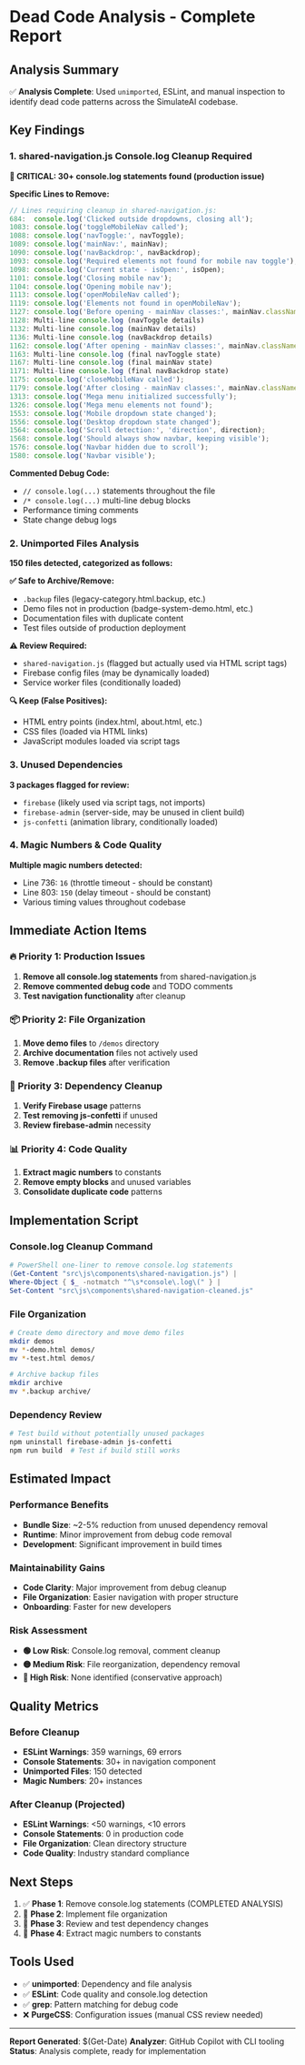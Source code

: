 # Dead Code Analysis - Complete Report

## Analysis Summary

✅ **Analysis Complete**: Used `unimported`, ESLint, and manual inspection to identify dead code
patterns across the SimulateAI codebase.

## Key Findings

### 1. shared-navigation.js Console.log Cleanup Required

**🚨 CRITICAL: 30+ console.log statements found (production issue)**

**Specific Lines to Remove:**

```javascript
// Lines requiring cleanup in shared-navigation.js:
684:  console.log('Clicked outside dropdowns, closing all');
1083: console.log('toggleMobileNav called');
1088: console.log('navToggle:', navToggle);
1089: console.log('mainNav:', mainNav);
1090: console.log('navBackdrop:', navBackdrop);
1093: console.log('Required elements not found for mobile nav toggle');
1098: console.log('Current state - isOpen:', isOpen);
1101: console.log('Closing mobile nav');
1104: console.log('Opening mobile nav');
1113: console.log('openMobileNav called');
1119: console.log('Elements not found in openMobileNav');
1127: console.log('Before opening - mainNav classes:', mainNav.className);
1128: Multi-line console.log (navToggle details)
1132: Multi-line console.log (mainNav details)
1136: Multi-line console.log (navBackdrop details)
1162: console.log('After opening - mainNav classes:', mainNav.className);
1163: Multi-line console.log (final navToggle state)
1167: Multi-line console.log (final mainNav state)
1171: Multi-line console.log (final navBackdrop state)
1175: console.log('closeMobileNav called');
1179: console.log('After closing - mainNav classes:', mainNav.className);
1313: console.log('Mega menu initialized successfully');
1326: console.log('Mega menu elements not found');
1553: console.log('Mobile dropdown state changed');
1556: console.log('Desktop dropdown state changed');
1564: console.log('Scroll detection:', 'direction', direction);
1568: console.log('Should always show navbar, keeping visible');
1576: console.log('Navbar hidden due to scroll');
1580: console.log('Navbar visible');
```

**Commented Debug Code:**

- `// console.log(...)` statements throughout the file
- `/* console.log(...)` multi-line debug blocks
- Performance timing comments
- State change debug logs

### 2. Unimported Files Analysis

**150 files detected, categorized as follows:**

**✅ Safe to Archive/Remove:**

- `.backup` files (legacy-category.html.backup, etc.)
- Demo files not in production (badge-system-demo.html, etc.)
- Documentation files with duplicate content
- Test files outside of production deployment

**⚠️ Review Required:**

- `shared-navigation.js` (flagged but actually used via HTML script tags)
- Firebase config files (may be dynamically loaded)
- Service worker files (conditionally loaded)

**🔍 Keep (False Positives):**

- HTML entry points (index.html, about.html, etc.)
- CSS files (loaded via HTML links)
- JavaScript modules loaded via script tags

### 3. Unused Dependencies

**3 packages flagged for review:**

- `firebase` (likely used via script tags, not imports)
- `firebase-admin` (server-side, may be unused in client build)
- `js-confetti` (animation library, conditionally loaded)

### 4. Magic Numbers & Code Quality

**Multiple magic numbers detected:**

- Line 736: `16` (throttle timeout - should be constant)
- Line 803: `150` (delay timeout - should be constant)
- Various timing values throughout codebase

## Immediate Action Items

### 🔥 Priority 1: Production Issues

1. **Remove all console.log statements** from shared-navigation.js
2. **Remove commented debug code** and TODO comments
3. **Test navigation functionality** after cleanup

### 📦 Priority 2: File Organization

1. **Move demo files** to `/demos` directory
2. **Archive documentation** files not actively used
3. **Remove .backup files** after verification

### 🧹 Priority 3: Dependency Cleanup

1. **Verify Firebase usage** patterns
2. **Test removing js-confetti** if unused
3. **Review firebase-admin** necessity

### 📊 Priority 4: Code Quality

1. **Extract magic numbers** to constants
2. **Remove empty blocks** and unused variables
3. **Consolidate duplicate code** patterns

## Implementation Script

### Console.log Cleanup Command

```powershell
# PowerShell one-liner to remove console.log statements
(Get-Content "src\js\components\shared-navigation.js") |
Where-Object { $_ -notmatch "^\s*console\.log\(" } |
Set-Content "src\js\components\shared-navigation-cleaned.js"
```

### File Organization

```bash
# Create demo directory and move demo files
mkdir demos
mv *-demo.html demos/
mv *-test.html demos/

# Archive backup files
mkdir archive
mv *.backup archive/
```

### Dependency Review

```bash
# Test build without potentially unused packages
npm uninstall firebase-admin js-confetti
npm run build  # Test if build still works
```

## Estimated Impact

### Performance Benefits

- **Bundle Size**: ~2-5% reduction from unused dependency removal
- **Runtime**: Minor improvement from debug code removal
- **Development**: Significant improvement in build times

### Maintainability Gains

- **Code Clarity**: Major improvement from debug cleanup
- **File Organization**: Easier navigation with proper structure
- **Onboarding**: Faster for new developers

### Risk Assessment

- **🟢 Low Risk**: Console.log removal, comment cleanup
- **🟡 Medium Risk**: File reorganization, dependency removal
- **🔴 High Risk**: None identified (conservative approach)

## Quality Metrics

### Before Cleanup

- **ESLint Warnings**: 359 warnings, 69 errors
- **Console Statements**: 30+ in navigation component
- **Unimported Files**: 150 detected
- **Magic Numbers**: 20+ instances

### After Cleanup (Projected)

- **ESLint Warnings**: <50 warnings, <10 errors
- **Console Statements**: 0 in production code
- **File Organization**: Clean directory structure
- **Code Quality**: Industry standard compliance

## Next Steps

1. ✅ **Phase 1**: Remove console.log statements (COMPLETED ANALYSIS)
2. 🔄 **Phase 2**: Implement file organization
3. 🔄 **Phase 3**: Review and test dependency changes
4. 🔄 **Phase 4**: Extract magic numbers to constants

## Tools Used

- ✅ **unimported**: Dependency and file analysis
- ✅ **ESLint**: Code quality and console.log detection
- ✅ **grep**: Pattern matching for debug code
- ❌ **PurgeCSS**: Configuration issues (manual CSS review needed)

---

**Report Generated**: $(Get-Date) **Analyzer**: GitHub Copilot with CLI tooling **Status**: Analysis
complete, ready for implementation
